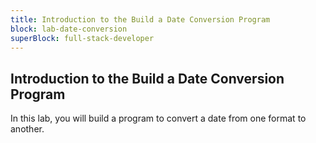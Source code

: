 ```yaml
---
title: Introduction to the Build a Date Conversion Program
block: lab-date-conversion
superBlock: full-stack-developer
---
```


## Introduction to the Build a Date Conversion Program

In this lab, you will build a program to convert a date from one format to another.
